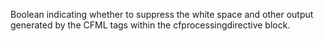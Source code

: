 Boolean indicating whether to suppress the white space and other output generated by the
CFML tags within the cfprocessingdirective block.
